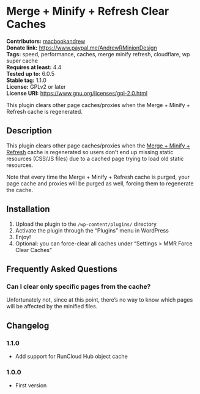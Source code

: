 # Merge + Minify + Refresh Clear Caches #
**Contributors:** [macbookandrew](https://profiles.wordpress.org/macbookandrew/)  
**Donate link:** https://www.paypal.me/AndrewRMinionDesign  
**Tags:** speed, performance, caches, merge minify refresh, cloudflare, wp super cache  
**Requires at least:** 4.4  
**Tested up to:** 6.0.5  
**Stable tag:** 1.1.0  
**License:** GPLv2 or later  
**License URI:** https://www.gnu.org/licenses/gpl-2.0.html  

This plugin clears other page caches/proxies when the Merge + Minify + Refresh cache is regenerated.

## Description ##

This plugin clears other page caches/proxies when the [Merge + Minify + Refresh](https://wordpress.org/plugins/merge-minify-refresh/) cache is regenerated so users don’t end up missing static resources (CSS/JS files) due to a cached page trying to load old static resources.

Note that every time the Merge + Minify + Refresh cache is purged, your page cache and proxies will be purged as well, forcing them to regenerate the cache.

## Installation ##

1. Upload the plugin to the `/wp-content/plugins/` directory
1. Activate the plugin through the “Plugins” menu in WordPress
1. Enjoy!
1. Optional: you can force-clear all caches under “Settings > MMR Force Clear Caches”

## Frequently Asked Questions ##

### Can I clear only specific pages from the cache? ###

Unfortunately not, since at this point, there’s no way to know which pages will be affected by the minified files.

## Changelog ##

### 1.1.0 ###
* Add support for RunCloud Hub object cache

### 1.0.0 ###
* First version

